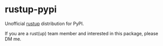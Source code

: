 # rustup-pypi

Unofficial [rustup](https://rustup.rs/) distribution for PyPI.

If you are a rust(up) team member and interested in this package, please DM me.
